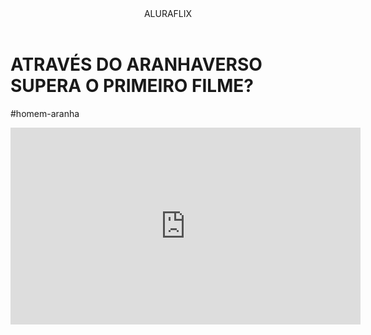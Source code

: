 <header>ALURAFLIX</header>


<h1>ATRAVÉS DO ARANHAVERSO SUPERA O PRIMEIRO FILME?</h1>
<p>#homem-aranha</p>



<iframe width="560" height="315" src="https://www.youtube.com/embed/gt_fAE1Eg2Q?si=SteN_L0wgOHPeaCS" title="YouTube video player" frameborder="0" allow="accelerometer; autoplay; clipboard-write; encrypted-media; gyroscope; picture-in-picture; web-share" referrerpolicy="strict-origin-when-cross-origin" allowfullscreen></iframe>
